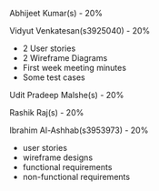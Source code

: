 Abhijeet Kumar(s) - 20%

Vidyut Venkatesan(s3925040) - 20%
- 2 User stories
- 2 Wireframe Diagrams
- First week meeting minutes
- Some test cases

Udit Pradeep Malshe(s) - 20%

Rashik Raj(s) - 20%

Ibrahim Al-Ashhab(s3953973) - 20%
- user stories
- wireframe designs
- functional requirements
- non-functional requirements
